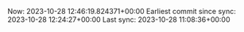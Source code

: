 Now: 2023-10-28 12:46:19.824371+00:00 Earliest commit since sync: 2023-10-28 12:24:27+00:00 Last sync: 2023-10-28 11:08:36+00:00
